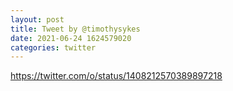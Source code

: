 ```yaml
--- 
layout: post 
title: Tweet by @timothysykes 
date: 2021-06-24 1624579020 
categories: twitter 
--- 
```

https://twitter.com/o/status/1408212570389897218